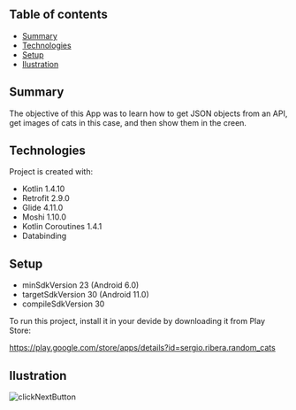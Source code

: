 ## Table of contents
* [Summary](#summary)
* [Technologies](#technologies)
* [Setup](#setup)
* [Ilustration](#ilustration)

## Summary
The objective of this App was to learn how to get JSON objects from an API, get images of cats in this case, and then show them in the creen. 
	
## Technologies

Project is created with:

* Kotlin 1.4.10
* Retrofit 2.9.0
* Glide 4.11.0
* Moshi 1.10.0
* Kotlin Coroutines 1.4.1
* Databinding
	
## Setup

* minSdkVersion 23 (Android 6.0)
* targetSdkVersion 30 (Android 11.0)
* compileSdkVersion 30

To run this project, install it in your devide by downloading it from Play Store:

https://play.google.com/store/apps/details?id=sergio.ribera.random_cats


## Ilustration

![clickNextButton](https://user-images.githubusercontent.com/54866393/105999398-ec992400-60ad-11eb-9808-599300a8b590.gif)
